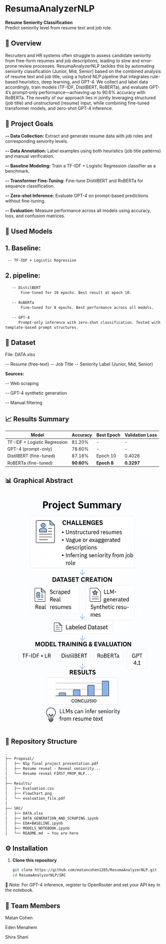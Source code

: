 # ResumaAnalyzerNLP

**Resume Seniority Classification**  
Predict seniority level from resume text and job role.


##  📖 Overview

Recruiters and HR systems often struggle to assess candidate seniority from free-form resumes and job descriptions, leading to slow and error-prone review processes.
ResumaAnalyzerNLP tackles this by automating seniority classification (Junior, Mid, Senior) based on the combined analysis of resume text and job title, using a hybrid NLP pipeline that integrates rule-based heuristics, deep learning, and GPT-4. We collect and label data accordingly, train models (TF-IDF, DistilBERT, RoBERTa), and evaluate GPT-4’s prompt-only performance—achieving up to 90.6% accuracy with RoBERTa.
The novelty of our approach lies in jointly leveraging structured (job title) and unstructured (resume) input, while combining fine-tuned transformer models, and zero-shot GPT-4 inference.

## 🎯 Project Goals
**-- Data Collection:** Extract and generate resume data with job roles and corresponding seniority levels.

**-- Data Annotation:** Label examples using both heuristics (job title patterns) and manual verification.

**-- Baseline Modeling:** Train a TF-IDF + Logistic Regression classifier as a benchmark.

**-- Transformer Fine-Tuning:** Fine-tune DistilBERT and RoBERTa for sequence classification.

**-- Zero-shot Inference:** Evaluate GPT-4 on prompt-based predictions without fine-tuning.

**-- Evaluation:** Measure performance across all models using accuracy, loss, and confusion matrices.

## 🧠 Used Models
## 1. Baseline:
     -- TF-IDF + Logistic Regression
## 2. pipeline:     
       -- DistilBERT
           Fine-tuned for 10 epochs. Best result at epoch 10.

       -- RoBERTa
           Fine-tuned for 8 epochs. Best performance across all models.

       -- GPT-4
          Prompt-only inference with zero-shot classification. Tested with template-based prompt structures.

## 📁 Dataset
File: DATA.xlsx

 -- Resume (free-text)
 -- Job Title
 -- Seniority Label (Junior, Mid, Senior)

**Sources:**

 -- Web scraping

 -- GPT-4 synthetic generation

 -- Manual filtering
 
##  📈 Results Summary

 | Model                        | Accuracy   | Best Epoch  | Validation Loss |
| ---------------------------- | ---------- | ----------- | --------------- |
| TF-IDF + Logistic Regression | 81.20%     | -           | -               |
| GPT-4 (prompt-only)          | 78.60%     | -           | -               |
| DistilBERT (fine-tuned)      | 87.18%     | Epoch 10    | 0.4026          |
| RoBERTa (fine-tuned)         | **90.60%** | **Epoch 8** | **0.3297**      |

##  📊 Graphical Abstract

   ![Project Flowchart](Results/FlowChart.png)
   
## 📁 Repository Structure

```
.
├── Proposal/
│   ├── Nlp final project presentation.pdf
│   ├── Resume reveal - Reveal seniority...
│   └── Resume reveal FIRST_PROP_NLP...
│
├── Results/
│   ├── Evaluation.csv
│   ├── FlowChart.png
│   └── evaluation_file.pdf
│
├── SRC/
│   ├── DATA.xlsx
│   ├── DATA_GENERATION_AND_SCRAPING.ipynb
│   ├── EDA+BASELINE.ipynb
│   ├── MODELS_NOTEBOOK.ipynb
│   └── README.md  ← You are here
```

##  ⚙️ Installation

1. **Clone this repository**  
   ```bash
   git clone https://github.com/matancohen1205/ResumaAnalyzerNLP.git
   cd ResumaAnalyzerNLP/SRC
   
📌 Note: For GPT-4 inference, register to OpenRouter and set your API key in the notebook.

## 🤝 Team Members
Matan Cohen

Eden Menahem

Shira Shani




